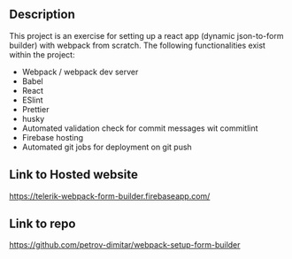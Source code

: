 <!-- @format -->

## Description

This project is an exercise for setting up a react app (dynamic json-to-form builder) with webpack from scratch. The following functionalities exist within the project:

-   Webpack / webpack dev server
-   Babel
-   React
-   ESlint
-   Prettier
-   husky
-   Automated validation check for commit messages wit commitlint
-   Firebase hosting
-   Automated git jobs for deployment on git push

## Link to Hosted website

https://telerik-webpack-form-builder.firebaseapp.com/

## Link to repo

https://github.com/petrov-dimitar/webpack-setup-form-builder
